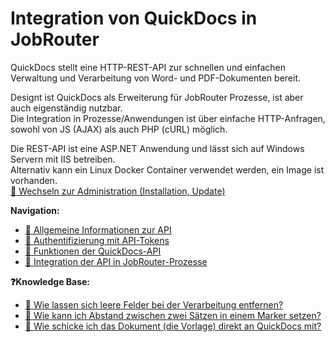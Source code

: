 # Integration von QuickDocs in JobRouter

QuickDocs stellt eine HTTP-REST-API zur schnellen und einfachen Verwaltung und Verarbeitung von Word- und PDF-Dokumenten bereit.

Designt ist QuickDocs als Erweiterung für JobRouter Prozesse, ist aber auch eigenständig nutzbar.  
Die Integration in Prozesse/Anwendungen ist über einfache HTTP-Anfragen, sowohl von JS (AJAX) als auch PHP (cURL) möglich.

Die REST-API ist eine ASP\.NET Anwendung und lässt sich auf Windows Servern mit IIS betreiben.  
Alternativ kann ein Linux Docker Container verwendet werden, ein Image ist vorhanden.  
[📗 Wechseln zur Administration (Installation, Update)](./../admin/_toc.md)

**Navigation:**

-   [📃 Allgemeine Informationen zur API](api-infos.md)
-   [📃 Authentifizierung mit API-Tokens](api-auth.md)
-   [📄 Funktionen der QuickDocs-API](api-functions.md)
-   [📄 Integration der API in JobRouter-Prozesse](integration-jr.md)

**❓Knowledge Base:**

-   [📄 Wie lassen sich leere Felder bei der Verarbeitung entfernen?](kb-empty-fields.md)
-   [📄 Wie kann ich Abstand zwischen zwei Sätzen in einem Marker setzen?](kb-margin.md)
-   [📄 Wie schicke ich das Dokument (die Vorlage) direkt an QuickDocs mit?](kb-replacement-template.md)
